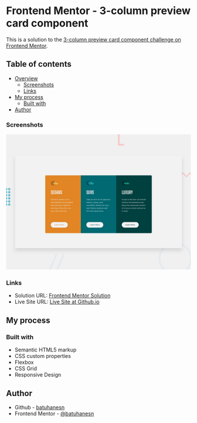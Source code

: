 # Frontend Mentor - 3-column preview card component

This is a solution to the [3-column preview card component challenge on Frontend Mentor](https://www.frontendmentor.io/challenges/3column-preview-card-component-pH92eAR2-).

## Table of contents

- [Overview](#overview)
  - [Screenshots](#screenshots)
  - [Links](#links)
- [My process](#my-process)
  - [Built with](#built-with)
- [Author](#author)

### Screenshots

<p>
  <img src="design/desktop-preview.jpg" />
</p>

### Links

- Solution URL: [Frontend Mentor Solution](https://www.frontendmentor.io/solutions/responsive-qr-code-page-using-css-flexbox-d7IlgeyGGw)
- Live Site URL: [Live Site at Github.io](https://batuhanesn.github.io/3-column-preview-card-component/)

## My process

### Built with

- Semantic HTML5 markup
- CSS custom properties
- Flexbox
- CSS Grid
- Responsive Design

## Author

- Github - [batuhanesn](https://github.com/batuhanesn)
- Frontend Mentor - [@batuhanesn](https://www.frontendmentor.io/profile/batuhanesn)
